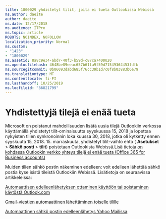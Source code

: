 ```yaml
---
title: 1800029 yhdistetyt tilit, joita ei tueta Outlookissa Webissä
ms.author: daeite
author: daeite
ms.date: 12/17/2018
ms.audience: ITPro
ms.topic: article
ROBOTS: NOINDEX, NOFOLLOW
localization_priority: Normal
ms.custom:
- "1423"
- "1800029"
ms.assetid: 8a8c9e34-abd7-40f3-b59d-c87ca7400020
ms.openlocfilehash: 4648be89eeac657b61fa9f59d71549364453fdfb
ms.sourcegitcommit: 0b06093dabd685f76cc39b1d7c0f8b03883b6e79
ms.translationtype: MT
ms.contentlocale: fi-FI
ms.lasthandoff: 10/25/2019
ms.locfileid: "36821799"
---
```

# <a name="connected-accounts-are-no-longer-supported"></a>Yhdistettyjä tilejä ei enää tueta

Microsoft on poistanut mahdollisuuden lisätä uusia tilejä Outlookiin verkossa käyttämällä yhdistetyt tilit-ominaisuutta syyskuussa 15, 2018 ja lopettaa nykyisten tilien synkronoinnin loka kuussa 30, 2018, jotka oli kytketty ennen syyskuuta 15, 2018. 15. marraskuuta, yhdistetyt tilit-vaihto ehto ( **Asetukset** \> **Sähkö posti** \> **tilit**) poistetaan Outlookista Webissä.Lisä tietoja [on kohdassa Outlookin verkko yhteys tilejä ei enää tueta (Office 365 for Business accounts)](https://support.office.com/article/Connected-accounts-is-no-longer-supported-in-Outlook-on-the-web-Office-365-for-business-accounts-5cc526bf-e928-4a99-8b9f-5e089df7d887)
  
Muiden tilien sähkö postin näkeminen edelleen: voit edelleen lähettää sähkö postia kyse isistä tileistä Outlookiin Webissä. Lisätietoja on seuraavissa artikkeleissa:
  
[Automaattisen edelleenlähetyksen ottaminen käyttöön tai poistaminen käytöstä Outlook.com](https://go.microsoft.com/fwlink/?linkid=2038346)
  
[Gmail-viestien automaattinen lähettäminen toiselle tilille](https://aka.ms/forward-gmail-messages)
  
[Automaattinen sähkö postin edelleenlähetys Yahoo Mailissa](https://aka.ms/yahoo-email-forwarding)
  
